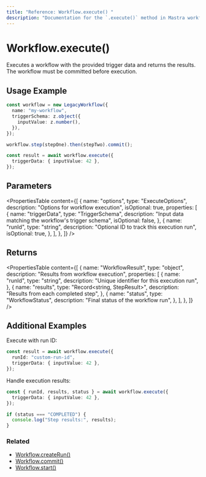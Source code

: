 ```yaml
---
title: "Reference: Workflow.execute() "
description: "Documentation for the `.execute()` method in Mastra workflows, which runs workflow steps and returns results."
---
```


# Workflow.execute()

Executes a workflow with the provided trigger data and returns the results. The workflow must be committed before execution.

## Usage Example

```typescript
const workflow = new LegacyWorkflow({
  name: "my-workflow",
  triggerSchema: z.object({
    inputValue: z.number(),
  }),
});

workflow.step(stepOne).then(stepTwo).commit();

const result = await workflow.execute({
  triggerData: { inputValue: 42 },
});
```

## Parameters

<PropertiesTable
  content={[
    {
      name: "options",
      type: "ExecuteOptions",
      description: "Options for workflow execution",
      isOptional: true,
      properties: [
        {
          name: "triggerData",
          type: "TriggerSchema",
          description: "Input data matching the workflow's trigger schema",
          isOptional: false,
        },
        {
          name: "runId",
          type: "string",
          description: "Optional ID to track this execution run",
          isOptional: true,
        },
      ],
    },
  ]}
/>

## Returns

<PropertiesTable
  content={[
    {
      name: "WorkflowResult",
      type: "object",
      description: "Results from workflow execution",
      properties: [
        {
          name: "runId",
          type: "string",
          description: "Unique identifier for this execution run",
        },
        {
          name: "results",
          type: "Record<string, StepResult>",
          description: "Results from each completed step",
        },
        {
          name: "status",
          type: "WorkflowStatus",
          description: "Final status of the workflow run",
        },
      ],
    },
  ]}
/>

## Additional Examples

Execute with run ID:

```typescript
const result = await workflow.execute({
  runId: "custom-run-id",
  triggerData: { inputValue: 42 },
});
```

Handle execution results:

```typescript
const { runId, results, status } = await workflow.execute({
  triggerData: { inputValue: 42 },
});

if (status === "COMPLETED") {
  console.log("Step results:", results);
}
```

### Related

- [Workflow.createRun()](./createRun.md)
- [Workflow.commit()](./commit.md)
- [Workflow.start()](./start.md)
